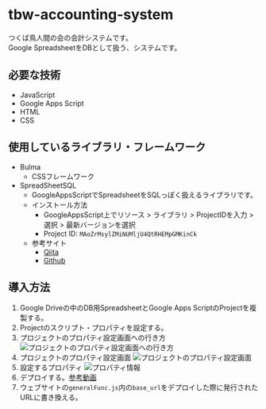# tbw-accounting-system
つくば鳥人間の会の会計システムです。<br>
Google SpreadsheetをDBとして扱う、システムです。

## 必要な技術
- JavaScript
- Google Apps Script
- HTML
- CSS

## 使用しているライブラリ・フレームワーク
- Bulma
  - CSSフレームワーク
- SpreadSheetSQL
  - GoogleAppsScriptでSpreadsheetをSQLっぽく扱えるライブラリです。
  - インストール方法
    - GoogleAppsScript上でリソース > ライブラリ > ProjectIDを入力 > 選択 > 最新バージョンを選択
    - Project ID: `MAoZrMsylZMiNUMljU4QtRHEMpGMKinCk`
  - 参考サイト
    - [Qiita](https://qiita.com/roana0229/items/fea931fcabc57f193620)
    - [Github](https://github.com/roana0229/spreadsheets-sql)
    
## 導入方法
1. Google Driveの中のDB用SpreadsheetとGoogle Apps ScriptのProjectを複製する。
1. Projectのスクリプト・プロパティを設定する。
  1. プロジェクトのプロパティ設定画面への行き方
![プロジェクトのプロパティ設定画面への行き方](https://www.u.tsukuba.ac.jp/~s1811411/tas-intro/b.png)
  1. プロジェクトのプロパティ設定画面
![プロジェクトのプロパティ設定画面](https://www.u.tsukuba.ac.jp/~s1811411/tas-intro/a.png)
  1. 設定するプロパティ
![プロパティ情報](https://www.u.tsukuba.ac.jp/~s1811411/tas-intro/c.png)
1. デプロイする。[参考動画](https://photos.app.goo.gl/PU3wbtoknxsvomHV9)
1. ウェブサイトの```generalFunc.js```内の```base_url```をデプロイした際に発行されたURLに書き換える。

